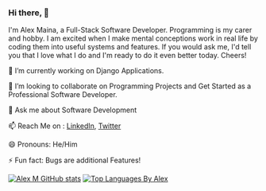 ### Hi there, 👋

I'm Alex Maina, a Full-Stack Software Developer. Programming is my carer and hobby. I am excited when I make mental conceptions work in real life by coding them into useful systems and features.
If you would ask me, I'd tell you that I love what I do and I'm ready to do it even better today.
                        Cheers!

 🔭 I’m currently working on Django Applications.
 
 👯 I’m looking to collaborate on Programming Projects and Get Started as a Professional Software Developer.
 
 💬 Ask me about Software Development
 
 📫 Reach Me on : 
  [LinkedIn](https://www.linkedin.com/in/alex-m-maina/), [Twitter](https://twitter.com/MainaAlexM)
 
 😄 Pronouns: He/Him
 
 ⚡ Fun fact: Bugs are additional Features!
 
  
 [![Alex M GitHub stats](https://github-readme-stats.vercel.app/api?username=Mathenge-alex&theme=vue-dark&show_icons=true&count_private=true)](https://github.com/Mathenge-Alex/github-readme-stats)   [![Top Languages By Alex](https://github-readme-stats.vercel.app/api/top-langs/?username=Mathenge-Alex&layout=compact)](https://github.com/Mathenge-Alex/github-readme-stats)
  

